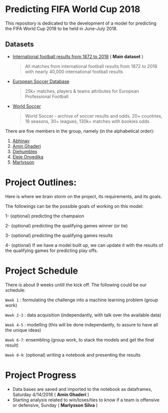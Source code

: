 # Predicting FIFA World Cup 2018

This repository is dedicated to the development of a model for predicting the FIFA World Cup 2018 to be held in June-July 2018.

## Datasets

- [International football results from 1872 to 2018](https://www.kaggle.com/martj42/international-football-results-from-1872-to-2017/data) ( **Main dataset** )
    > All matches from international football results from 1872 to 2018 with nearly 40,000 international football results
-  [European Soccer Database](https://www.kaggle.com/hugomathien/soccer)
    > 25k+ matches, players & teams attributes for European Professional Football
- [World Soccer](https://www.kaggle.com/sashchernuh/european-football/data)
    > World Soccer - archive of soccer results and odds. 20+ countries, 16 seasons, 30+ leagues, 130k+ matches with bookies odds


There are five members in the group, namely (in the alphabetical order):

1. [Abhinav](https://github.com/abhinavralhan)
2. [Amin Ghaderi](https://github.com/amnghd)
3. [Diehumblex]()
4. [Eleje Onyedika]()
5. [Marlysson](https://github.com/Marlysson)

# Project Outlines:

Here is where we brain storm on the project, its requirements, and its goals.

The followings can be the possible goals of working on this model:

1- (optional) predicting the champaion

2- (optional) predicting the qualifying games winner (or tie)

3- (optional) predicting the qualifying games results

4- (optional) If we have a model built up, we can update it with the results of the qualifying games for predicting play offs.


# Project Schedule

There is about 9 weeks untill the kick off.
The following could be our schedule:

``Week 1`` : formulating the challenge into a machine learning problem (group work)

``Week 2-3`` : data acquisition (independantly, with talk over the available data)

``Week 4-5`` : modelling (this will be done independantly, to assure to have all the unique ideas)

``Week 6-7``: ensembling (group work, to stack the models and get the final result)

``Week 8-9``: (optional) writing a notebook and presenting the results


# Project Progress

- Data bases are saved and imported to the notebook as dataframes, Saturday 4/14/2018 ( **Amin Ghaderi** )
- Starting analysis related to win/loses/ties to know if a team is offensive or defensive, Sunday ( **Marlysson Silva** )